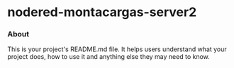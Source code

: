 nodered-montacargas-server2
===========================

### About

This is your project's README.md file. It helps users understand what your
project does, how to use it and anything else they may need to know.